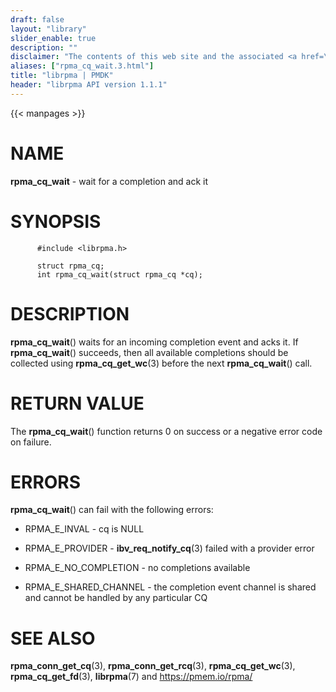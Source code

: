 ```yaml
---
draft: false
layout: "library"
slider_enable: true
description: ""
disclaimer: "The contents of this web site and the associated <a href=\"https://github.com/pmem\">GitHub repositories</a> are BSD-licensed open source."
aliases: ["rpma_cq_wait.3.html"]
title: "librpma | PMDK"
header: "librpma API version 1.1.1"
---
```

{{< manpages >}}

[comment]: <> (SPDX-License-Identifier: BSD-3-Clause)
[comment]: <> (Copyright 2020-2023, Intel Corporation)

# NAME

**rpma_cq_wait** - wait for a completion and ack it

# SYNOPSIS

          #include <librpma.h>

          struct rpma_cq;
          int rpma_cq_wait(struct rpma_cq *cq);

# DESCRIPTION

**rpma_cq_wait**() waits for an incoming completion event and acks it.
If **rpma_cq_wait**() succeeds, then all available completions should be
collected using **rpma_cq_get_wc**(3) before the next **rpma_cq_wait**()
call.

# RETURN VALUE

The **rpma_cq_wait**() function returns 0 on success or a negative error
code on failure.

# ERRORS

**rpma_cq_wait**() can fail with the following errors:

-   RPMA_E\_INVAL - cq is NULL

-   RPMA_E\_PROVIDER - **ibv_req_notify_cq**(3) failed with a provider
    error

-   RPMA_E\_NO_COMPLETION - no completions available

-   RPMA_E\_SHARED_CHANNEL - the completion event channel is shared and
    cannot be handled by any particular CQ

# SEE ALSO

**rpma_conn_get_cq**(3), **rpma_conn_get_rcq**(3),
**rpma_cq_get_wc**(3), **rpma_cq_get_fd**(3), **librpma**(7) and
https://pmem.io/rpma/

